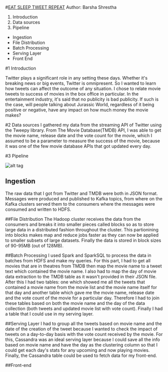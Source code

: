
#[EAT SLEEP TWEET REPEAT](http://eatsleeptweetrepeat.itsbeta.com/index#home)
Author: Barsha Shrestha

1. Introduction
2. Data sources
3. Pipeline
  - Ingestion
  - File Distribution
  - Batch Processing
  - Serving Layer
  - Front End
  
#1 Introduction

Twitter plays a significant role in any setting these days. Whether it's breaking news or big events, Twitter is omnipresent. So I wanted to learn how tweets can affect the outcome of any situation. I chose to relate movie tweets to success of movies in the box office in particular. In the entertainment industry, it's said that no publicity is bad publicity. If such is the case, will people talking about Jurassic World, regardless of it being positive or negative, have any impact on how much money the movie makes?

#2 Data sources
I gathered my data from the streaming API of Twitter using the Tweepy library. From The Movie Database(TMDB) API, I was able to get the movie name, release date and the vote count for the movie, which I assumed to be a parameter to measure the success of the movie, because it was one of the few movie database APIs that got updated every day.

#3 Pipeline

![alt tag](https://raw.github.com/barshashrest/Insight-EatSleepTweetRepeat/Pipeline.png)

## Ingestion

The raw data that I got from Twitter and TMDB were both in JSON format. Messages were produced and published to Kafka topics, from where on the Kafka clusters served them to the consumers where the messages were consumed and written to HDFS.

##File Distribution
The Hadoop cluster receives the data from the consumers and breaks it into smaller pieces called blocks so as to store large data in a distributed fashion throughout the cluster. This partionining into blocks makes map and reduce jobs faster as they can now be applied to smaller subsets of large datasets. Finally the data is stored in block sizes of 90-95MB (out of 128MB).

##Batch Processing
I used Spark and SparkSQL to process the data in batches from HDFS and make my queries. For this part, I had to get all movies that are in theatres from TMDB then map the movie name to a tweet text which contained the movie name. I also had to map the day of movie data extraction to the TMDB table as it wasn't provided in their JSON file. After this I had two tables: one which showed me all the tweets that contained a movie name from the movie list and the movie name itself for that day and another table which gave me the movie name, release date and the vote count of the movie for a particular day. Therefore I had to join these tables based on both the movie name and the day of the data collection (both tweets and updated movie list with vote count). Finally I had a table that I could use in my serving layer.

##Serving Layer
I had to group all the tweets based on movie name and the date of the creation of the tweet because I wanted to check the impact of tweets on a day-to-day basis with the vote count received by the movie. For this, Cassandra was an ideal serving layer because I could save all the info based on movie name and have the day as the clustering column so that I could get each day's stats for any upcoming and now playing movies. Finally, the Cassandra table could be used to fetch data for my front-end.

##Front-end







